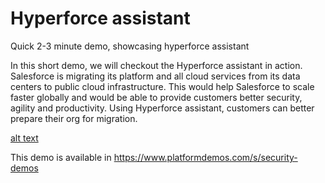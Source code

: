 # Hyperforce assistant

Quick 2-3 minute demo, showcasing hyperforce assistant

In this short demo, we will checkout the Hyperforce assistant in action. Salesforce is migrating its platform and all cloud services from its data centers to public cloud infrastructure. 
This would help Salesforce to scale faster globally and would be able to provide customers better security, agility and productivity. 
Using Hyperforce assistant, customers can better prepare their org for migration.

 [alt text]([image_url](https://github.com/snandakumarops/hyperforce-assistant/blob/main/hyperforce.jpg)https://github.com/snandakumarops/hyperforce-assistant/blob/main/hyperforce.jpg)

This demo is available in https://www.platformdemos.com/s/security-demos

